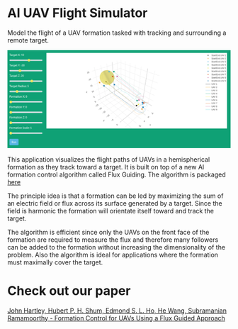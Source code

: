 # AI UAV Flight Simulator

Model the flight of a UAV formation tasked with tracking and surrounding a remote target.

![simulation window](examples/example.png)

This application visualizes the flight paths of UAVs in a hemispherical formation as they track toward a target. It is built on top of a new AI formation control algorithm called Flux Guiding. The algorithm is packaged [here](https://github.com/jasminium/formationplanning)

The principle idea is that a formation can be led by maximizing the sum of an electric field or flux across its surface generated by a target. Since the field is harmonic the formation will orientate itself toward and track the target.

The algorithm is efficient since only the UAVs on the front face of the formation are required to measure the flux and therefore many followers can be added to the formation without increasing the dimensionality of the problem. Also the algorithm is ideal for applications where the formation must maximally cover the target.

# Check out our paper

[John Hartley, Hubert P. H. Shum, Edmond S. L. Ho, He Wang, Subramanian Ramamoorthy - Formation Control for UAVs Using a Flux Guided Approach](https://arxiv.org/abs/2103.09184)
